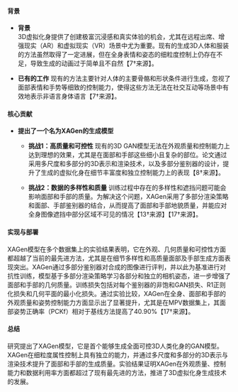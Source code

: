 #### 背景
- **背景**       
    3D虚拟化身提供了创建极富沉浸感和真实体验的机会，尤其在远程出席、增强现实（AR）和虚拟现实（VR）场景中尤为重要。现有的生成3D人体和服装的方法虽然取得了一定进展，但在全身表情和姿态的细粒度控制上仍存在不足，导致生成的动画过于简单且不自然【7†来源】。

- **已有的工作**
    现有的方法主要针对人体的主要骨骼和形状条件进行生成，忽视了面部表情和手势等细致的控制能力，使得这些方法无法在社交互动等场景中有效地表示非语言身体语言【7†来源】。

#### 核心贡献
- **提出了一个名为XAGen的生成模型**
    - **挑战1：高质量和可控性**
        现有的3D GAN模型无法在外观质量和控制能力上达到理想的效果，尤其是在面部和手部这些细小且复杂的部位。论文通过采用多尺度和多部分的3D表示和渲染技术，以及多部分鉴别器的设计，提升了生成的虚拟化身在细节丰富度和独立控制能力上的表现【8†来源】。

    - **挑战2：数据的多样性和质量**
        训练过程中存在的多样性和遮挡问题可能会影响面部和手部的质量。为解决这个问题，XAGen采用了多部分渲染策略和面部、手部鉴别器的结合，从而提高了面部和手部地貌质量，并能应对全身图像遮挡中部分区域不可见的情况【13†来源】【17†来源】。

#### 实现与部署
XAGen模型在多个数据集上的实验结果表明，它在外观、几何质量和可控性方面都超越了当前的最先进方法，尤其是在细节多样性和高质量面部及手部生成方面表现突出。XAGen通过多部分鉴别器对合成的图像进行评判，并以此为基准进行对抗性训练，模型基于多部分渲染策略学习各部分和独立的相机姿态，进一步增强了面部和手部的几何质量。训练损失包括对每个鉴别器的非饱和GAN损失、R1正则化损失和几何平面的最小化损失。通过实验比较，XAGen在全身、面部和手部的外观质量和姿势控制能力方面显示出了显著提升，尤其是在MPV数据集上，其面部姿势正确率（PCKf）相对于基线方法提高了40.90%【17†来源】。

#### 总结
研究提出了XAGen模型，它是首个能够生成全面可控3D人类化身的GAN模型。XAGen在细粒度属性控制上具有独立的能力，并通过多尺度和多部分的3D表示与渲染技术提升了面部和手部的生成质量。实验结果证明XAGen在外观质量、控制能力和数据利用率方面都超过了现有最先进的方法，推进了3D虚拟化身生成技术的发展。
